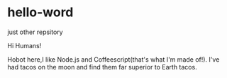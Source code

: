 # hello-word
just other repsitory

Hi Humans!

Hobot here,I like Node.js and Coffeescript(that's what I'm made of!).
I've had tacos on the moon and find them far superior to Earth tacos.
